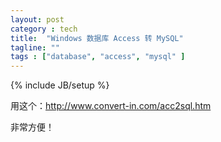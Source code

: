 ```yaml
---
layout: post
category : tech
title:  "Windows 数据库 Access 转 MySQL"
tagline: ""
tags : ["database", "access", "mysql" ] 
---
```

{% include JB/setup %}

用这个：http://www.convert-in.com/acc2sql.htm

非常方便！ 
